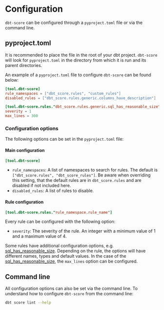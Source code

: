 # Configuration

`dbt-score` can be configured through a `pyproject.toml` file or via the command
line.

## pyproject.toml

It is recommended to place the file in the root of your dbt project. `dbt-score`
will look for `pyproject.toml` in the directory from which it is run and its
parent directories.

An example of a `pyproject.toml` file to configure `dbt-score` can be found
below:

```toml
[tool.dbt-score]
rule_namespaces = ["dbt_score.rules", "custom_rules"]
disabled_rules = ["dbt_score.rules.generic.columns_have_description"]

[tool.dbt-score.rules."dbt_score.rules.generic.sql_has_reasonable_size"]
severity = 1
max_lines = 300
```

### Configuration options

The following options can be set in the `pyproject.toml` file:

#### Main configuration

```toml
[tool.dbt-score]
```

- `rule_namespaces`: A list of namespaces to search for rules. The default is
  `["dbt_score.rules", "dbt_score_rules"]`. Be aware when overriding this
  setting, that the default rules are in `dbt_score.rules` and are disabled if
  not included here.
- `disabled_rules`: A list of rules to disable.

#### Rule configuration

```toml
[tool.dbt-score.rules."rule_namespace.rule_name"]
```

Every rule can be configured with the following option:

- `severity`: The severity of the rule. An integer with a minimum value of 1 and
  a maximum value of 4.

Some rules have additional configuration options, e.g.
[sql_has_reasonable_size](/rules/generic/#sql_has_reasonable_size). Depending on
the rule, the options will have different names, types and default values. In
the case of the
[sql_has_reasonable_size](/rules/generic/#sql_has_reasonable_size), the
`max_lines` option can be configured.

## Command line

All configuration options can also be set via the command line. To understand
how to configure `dbt-score` from the command line:

```bash
dbt score lint --help
```
